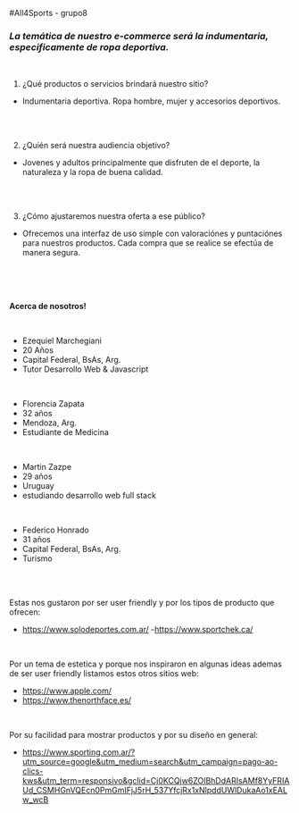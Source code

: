 #All4Sports - grupo8


<h3><em>La temática de nuestro e-commerce será la indumentaria, especificamente de ropa deportiva.</em></h3>

<br />

1. ¿Qué productos o servicios brindará nuestro sitio?  
 - Indumentaria deportiva. Ropa hombre, mujer y accesorios deportivos. 

<br />
<br />

2. ¿Quién será nuestra audiencia
objetivo? 
 - Jovenes y adultos principalmente que disfruten de el deporte, la naturaleza y la ropa de buena calidad.

<br />
<br />

3. ¿Cómo ajustaremos nuestra oferta a ese público?
 - Ofrecemos una interfaz de uso simple con valoraciónes y puntaciónes para nuestros productos. Cada compra que se realice se efectúa de manera segura.

<br />
<br />
<br />

<b>Acerca de nosotros!</b>

<br />

- Ezequiel Marchegiani
- 20 Años
- Capital Federal, BsAs, Arg.
- Tutor Desarrollo Web & Javascript

 <br />

- Florencia Zapata
- 32 años
- Mendoza, Arg.
- Estudiante de Medicina

<br />

- Martin Zazpe
- 29 años 
- Uruguay
- estudiando desarrollo web full stack

<br />

- Federico Honrado
- 31 años
- Capital Federal, BsAs, Arg.
- Turismo

<br />
<br />

Estas nos gustaron por ser user friendly y por los tipos de producto que ofrecen:
- https://www.solodeportes.com.ar/ 
-https://www.sportchek.ca/

<br />

Por un tema de estetica y porque nos inspiraron en algunas ideas ademas de ser user friendly listamos estos otros sitios web:
- https://www.apple.com/
- https://www.thenorthface.es/

<br />

Por su facilidad para mostrar productos y por su diseño en general:
- https://www.sporting.com.ar/?utm_source=google&utm_medium=search&utm_campaign=pago-ao-clics-kws&utm_term=responsivo&gclid=Cj0KCQjw6ZOIBhDdARIsAMf8YyFRIAUd_CSMHGnVQEcn0PmGmIFjJ5rH_537YfcjRx1xNlpddUWlDukaAo1xEALw_wcB





